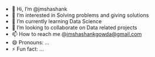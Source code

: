 - 👋 Hi, I’m @jmshashank
- 👀 I’m interested in Solving problems and giving solutions
- 🌱 I’m currently learning Data Science
- 💞️ I’m looking to collaborate on Data related projects
- 📫 How to reach me @jmshashankgowda@gmail.com
- 😄 Pronouns: ...
- ⚡ Fun fact: ...

<!---
jmshashank/jmshashank is a ✨ special ✨ repository because its `README.md` (this file) appears on your GitHub profile.
You can click the Preview link to take a look at your changes.
--->
